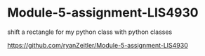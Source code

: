# Module-5-assignment-LIS4930
shift a rectangle for my python class with python classes

https://github.com/ryanZeitler/Module-5-assignment-LIS4930
